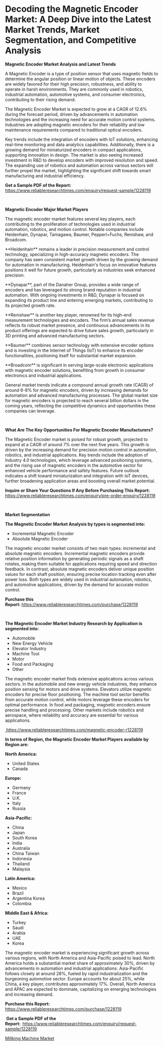 <p><h1>Decoding the Magnetic Encoder Market: A Deep Dive into the Latest Market Trends, Market Segmentation, and Competitive Analysis</h1></p><p><strong>Magnetic Encoder Market Analysis and Latest Trends</strong></p>
<p><p>A Magnetic Encoder is a type of position sensor that uses magnetic fields to determine the angular position or linear motion of objects. These encoders are widely favored for their high precision, robustness, and ability to operate in harsh environments. They are commonly used in robotics, industrial automation, automotive systems, and consumer electronics, contributing to their rising demand.</p><p>The Magnetic Encoder Market is expected to grow at a CAGR of 12.6% during the forecast period, driven by advancements in automation technologies and the increasing need for accurate motion control systems. Industries are adopting magnetic encoders for their reliability and low maintenance requirements compared to traditional optical encoders. </p><p>Key trends include the integration of encoders with IoT solutions, enhancing real-time monitoring and data analytics capabilities. Additionally, there is a growing demand for miniaturized encoders in compact applications, supporting innovation in design. The market is also seeing increased investment in R&D to develop encoders with improved resolution and speed. The expanding use of robotics and automation across various sectors will further propel the market, highlighting the significant shift towards smart manufacturing and industrial efficiency.</p></p>
<p><strong>Get a Sample PDF of the Report:&nbsp;</strong> <a href="https://www.reliableresearchtimes.com/enquiry/request-sample/1228119?utm_campaign=2123&utm_medium=2&utm_source=Github&utm_content=ia&utm_term=18022025&utm_id=magnetic-encoder">https://www.reliableresearchtimes.com/enquiry/request-sample/1228119</a></p>
<p>&nbsp;</p>
<p><strong>Magnetic Encoder Major Market Players</strong></p>
<p><p>The magnetic encoder market features several key players, each contributing to the proliferation of technologies used in industrial automation, robotics, and motion control. Notable companies include Heidenhain, Dynapar, Tamagawa, Baumer, Pepperl+Fuchs, Renishaw, and Broadcom.</p><p>**Heidenhain** remains a leader in precision measurement and control technology, specializing in high-accuracy magnetic encoders. The company has seen consistent market growth driven by the growing demand for automation in manufacturing. Heidenhain's focus on innovative features positions it well for future growth, particularly as industries seek enhanced precision.</p><p>**Dynapar**, part of the Danaher Group, provides a wide range of encoders and has leveraged its strong brand reputation in industrial automation. With ongoing investments in R&D, Dynapar is focused on expanding its product line and entering emerging markets, contributing to its projected growth rate.</p><p>**Renishaw** is another key player, renowned for its high-end measurement technologies and encoders. The firm’s annual sales revenue reflects its robust market presence, and continuous advancements in its product offerings are expected to drive future sales growth, particularly in 3D printing and advanced manufacturing sectors.</p><p>**Baumer** combines sensor technology with extensive encoder options and is investing in the Internet of Things (IoT) to enhance its encoder functionalities, positioning itself for substantial market expansion.</p><p>**Broadcom** is significant in serving large-scale electronic applications with magnetic encoder solutions, benefiting from growth in consumer electronics and industrial applications.</p><p>General market trends indicate a compound annual growth rate (CAGR) of around 6-8% for magnetic encoders, driven by increasing demands for automation and advanced manufacturing processes. The global market size for magnetic encoders is projected to reach several billion dollars in the coming years, reflecting the competitive dynamics and opportunities these companies can leverage.</p></p>
<p>&nbsp;</p>
<p><strong>What Are The Key Opportunities For Magnetic Encoder Manufacturers?</strong></p>
<p><p>The Magnetic Encoder market is poised for robust growth, projected to expand at a CAGR of around 7% over the next five years. This growth is driven by the increasing demand for precision motion control in automation, robotics, and industrial applications. Key trends include the adoption of Industry 4.0 technologies, which leverage advanced positioning systems, and the rising use of magnetic encoders in the automotive sector for enhanced vehicle performance and safety features. Future outlook indicates a shift toward miniaturization and integration with IoT devices, further broadening application areas and boosting overall market potential.</p></p>
<p><strong>Inquire or Share Your Questions If Any Before Purchasing This Report:</strong> <a href="https://www.reliableresearchtimes.com/enquiry/pre-order-enquiry/1228119?utm_campaign=2123&utm_medium=2&utm_source=Github&utm_content=ia&utm_term=18022025&utm_id=magnetic-encoder">https://www.reliableresearchtimes.com/enquiry/pre-order-enquiry/1228119</a></p>
<p>&nbsp;</p>
<p><strong>Market Segmentation</strong></p>
<p><strong>The Magnetic Encoder Market Analysis by types is segmented into:</strong></p>
<p><ul><li>Incremental Magnetic Encoder</li><li>Absolute Magnetic Encoder</li></ul></p>
<p><p>The magnetic encoder market consists of two main types: incremental and absolute magnetic encoders. Incremental magnetic encoders provide relative position information by generating periodic signals as a shaft rotates, making them suitable for applications requiring speed and direction feedback. In contrast, absolute magnetic encoders deliver unique position values for each shaft position, ensuring precise location tracking even after power loss. Both types are widely used in industrial automation, robotics, and automotive applications, driven by the demand for accurate motion control.</p></p>
<p><strong>Purchase this Report:&nbsp;</strong><a href="https://www.reliableresearchtimes.com/purchase/1228119?utm_campaign=2123&utm_medium=2&utm_source=Github&utm_content=ia&utm_term=18022025&utm_id=magnetic-encoder">https://www.reliableresearchtimes.com/purchase/1228119</a></p>
<p>&nbsp;</p>
<p><strong>The Magnetic Encoder Market Industry Research by Application is segmented into:</strong></p>
<p><ul><li>Automobile</li><li>New Energy Vehicle</li><li>Elevator Industry</li><li>Machine Tool</li><li>Motor</li><li>Food and Packaging</li><li>Other</li></ul></p>
<p><p>The magnetic encoder market finds extensive applications across various sectors. In the automobile and new energy vehicle industries, they enhance position sensing for motors and drive systems. Elevators utilize magnetic encoders for precise floor positioning. The machine tool sector benefits from accurate motion control, while motors leverage these encoders for optimal performance. In food and packaging, magnetic encoders ensure precise handling and processing. Other markets include robotics and aerospace, where reliability and accuracy are essential for various applications.</p></p>
<p><a href="https://www.reliableresearchtimes.com/magnetic-encoder-r1228119?utm_campaign=2123&utm_medium=2&utm_source=Github&utm_content=ia&utm_term=18022025&utm_id=magnetic-encoder">&nbsp;https://www.reliableresearchtimes.com/magnetic-encoder-r1228119</a></p>
<p><strong>In terms of Region, the Magnetic Encoder Market Players available by Region are:</strong></p>
<p>
    <p> <strong> North America: </strong>
        <ul>
            <li>United States</li>
            <li>Canada</li>
        </ul>
        </p> 
    <p> <strong> Europe: </strong>
        <ul>
            <li>Germany</li>
            <li>France</li>
            <li>U.K.</li>
            <li>Italy</li>
            <li>Russia</li>
        </ul>
        </p> 
    <p> <strong> Asia-Pacific: </strong>
        <ul>
            <li>China</li>
            <li>Japan</li>
            <li>South Korea</li>
            <li>India</li>
            <li>Australia</li>
            <li>China Taiwan</li>
            <li>Indonesia</li>
            <li>Thailand</li>
            <li>Malaysia</li>
        </ul>
        </p> 
    <p> <strong> Latin America: </strong>
        <ul>
            <li>Mexico</li>
            <li>Brazil</li>
            <li>Argentina Korea</li>
            <li>Colombia</li>
        </ul>
        </p> 
    <p> <strong> Middle East & Africa: </strong>
        <ul>
            <li>Turkey</li>
            <li>Saudi</li>
            <li>Arabia</li>
            <li>UAE</li>
            <li>Korea</li>
        </ul>
    </p>
    </p>
<p><p>The magnetic encoder market is experiencing significant growth across various regions, with North America and Asia-Pacific poised to lead. North America holds a substantial market share of approximately 30%, driven by advancements in automation and industrial applications. Asia-Pacific follows closely at around 28%, fueled by rapid industrialization and the burgeoning automotive sector. Europe accounts for about 25%, while China, a key player, contributes approximately 17%. Overall, North America and APAC are expected to dominate, capitalizing on emerging technologies and increasing demand.</p></p>
<p><strong>Purchase this Report: </strong><a href="https://www.reliableresearchtimes.com/purchase/1228119?utm_campaign=2123&utm_medium=2&utm_source=Github&utm_content=ia&utm_term=18022025&utm_id=magnetic-encoder">https://www.reliableresearchtimes.com/purchase/1228119</a></p>
<p>&nbsp;<strong>Get a Sample PDF of the Report:&nbsp;&nbsp;</strong><a href="https://www.reliableresearchtimes.com/enquiry/request-sample/1228119?utm_campaign=2123&utm_medium=2&utm_source=Github&utm_content=ia&utm_term=18022025&utm_id=magnetic-encoder">https://www.reliableresearchtimes.com/enquiry/request-sample/1228119</a></p>
<p><strong></strong></p>
<p><p><a href="https://github.com/mcfred89/Market-Research-Report-List-1/blob/main/millking-machine-market.md?utm_campaign=2123&utm_medium=2&utm_source=Github&utm_content=ia&utm_term=18022025&utm_id=magnetic-encoder">Millking Machine Market</a></p></p>